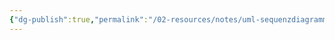```yaml
---
{"dg-publish":true,"permalink":"/02-resources/notes/uml-sequenzdiagramme/","tags":["UML/Sequenzdiagramme","empty"],"noteIcon":"","updated":"2024-11-06T11:32:54.000+01:00"}
---
```


